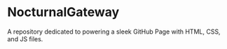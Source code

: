 # NocturnalGateway
A repository dedicated to powering a sleek GitHub Page with HTML, CSS, and JS files.
